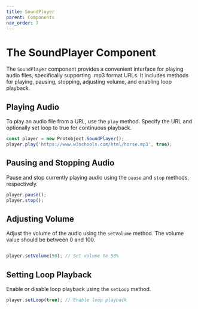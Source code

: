 ```yaml
---
title: SoundPlayer
parent: Components
nav_order: 7
---
```


# The SoundPlayer Component

The `SoundPlayer` component provides a convenient interface for playing audio files, specifically supporting .mp3 format URLs. It includes methods for playing, pausing, stopping, adjusting volume, and enabling loop playback.



## Playing Audio
To play an audio file from a URL, use the `play` method. Specify the URL and optionally set loop to true for continuous playback.

```javascript
const player = new Protobject.SoundPlayer();
player.play('https://www.w3schools.com/html/horse.mp3', true);
```

## Pausing and Stopping Audio
Pause and stop currently playing audio using the `pause` and `stop` methods, respectively.

```javascript
player.pause();
player.stop();

```


## Adjusting Volume
Adjust the volume of the audio using the `setVolume` method. The volume value should be between 0 and 100.

```javascript

player.setVolume(50); // Set volume to 50%
```

## Setting Loop Playback
Enable or disable loop playback using the `setLoop` method.

```javascript
player.setLoop(true); // Enable loop playback

```